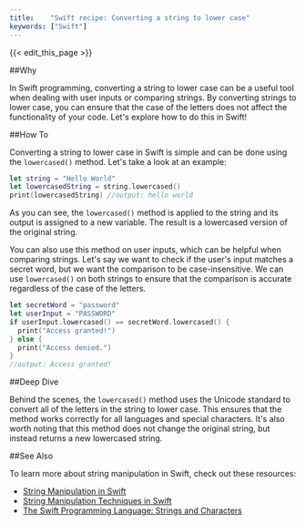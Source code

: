 ```yaml
---
title:    "Swift recipe: Converting a string to lower case"
keywords: ["Swift"]
---
```


{{< edit_this_page >}}

##Why

In Swift programming, converting a string to lower case can be a useful tool when dealing with user inputs or comparing strings. By converting strings to lower case, you can ensure that the case of the letters does not affect the functionality of your code. Let's explore how to do this in Swift!

##How To

Converting a string to lower case in Swift is simple and can be done using the `lowercased()` method. Let's take a look at an example:

```Swift
let string = "Hello World"
let lowercasedString = string.lowercased()
print(lowercasedString) //output: hello world
```

As you can see, the `lowercased()` method is applied to the string and its output is assigned to a new variable. The result is a lowercased version of the original string.

You can also use this method on user inputs, which can be helpful when comparing strings. Let's say we want to check if the user's input matches a secret word, but we want the comparison to be case-insensitive. We can use `lowercased()` on both strings to ensure that the comparison is accurate regardless of the case of the letters.

```Swift
let secretWord = "password"
let userInput = "PASSWORD"
if userInput.lowercased() == secretWord.lowercased() {
  print("Access granted!")
} else {
  print("Access denied.")
}
//output: Access granted!
```

##Deep Dive

Behind the scenes, the `lowercased()` method uses the Unicode standard to convert all of the letters in the string to lower case. This ensures that the method works correctly for all languages and special characters. It's also worth noting that this method does not change the original string, but instead returns a new lowercased string.

##See Also

To learn more about string manipulation in Swift, check out these resources:

- [String Manipulation in Swift](https://www.hackingwithswift.com/articles/131/string-manipulation-in-swift)
- [String Manipulation Techniques in Swift](https://medium.com/swift-india/string-manipulation-techniques-in-swift-5ee5ed0f636b)
- [The Swift Programming Language: Strings and Characters](https://docs.swift.org/swift-book/LanguageGuide/StringsAndCharacters.html)